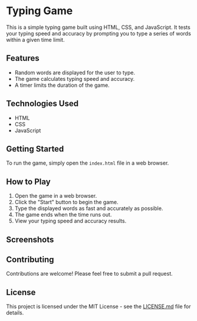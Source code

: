 # Typing Game

This is a simple typing game built using HTML, CSS, and JavaScript. It tests your typing speed and accuracy by prompting you to type a series of words within a given time limit.

## Features

- Random words are displayed for the user to type.
- The game calculates typing speed and accuracy.
- A timer limits the duration of the game.

## Technologies Used

- HTML
- CSS
- JavaScript

## Getting Started

To run the game, simply open the `index.html` file in a web browser.

## How to Play

1. Open the game in a web browser.
2. Click the "Start" button to begin the game.
3. Type the displayed words as fast and accurately as possible.
4. The game ends when the time runs out.
5. View your typing speed and accuracy results.

## Screenshots


## Contributing

Contributions are welcome! Please feel free to submit a pull request.

## License

This project is licensed under the MIT License - see the [LICENSE.md](LICENSE.md) file for details.